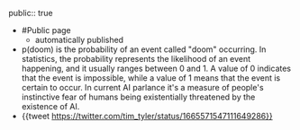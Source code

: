 public:: true

- #Public page
	 - automatically published
- p(doom) is the probability of an event called "doom" occurring. In statistics, the probability represents the likelihood of an event happening, and it usually ranges between 0 and 1. A value of 0 indicates that the event is impossible, while a value of 1 means that the event is certain to occur. In current AI parlance it's a measure of people's instinctive fear of humans being existentially threatened by the existence of AI.
- {{tweet https://twitter.com/tim_tyler/status/1665571547111649286}}